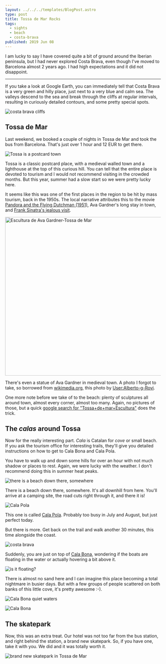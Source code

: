 ```yaml
---
layout: ../../../templates/BlogPost.astro
type: post
title: Tossa de Mar Rocks
tags:
  - sights
  - beach
  - costa-brava
published: 2019 Jun 08
---
```


I am lucky to say I have covered quite a bit of ground around the Iberian peninsula, but I had never explored Costa Brava, even though I've moved to Barcelona almost 2 years ago. I had high expectations and it did not disappoint.

---

If you take a look at Google Earth, you can immediately tell that Costa Brava is a very green and hilly place, just next to a very blue and calm sea. The valleys descend to the sea and break through the cliffs at regular intervals, resulting in curiously detailed contours, and some pretty special spots.

![costa brava cliffs](/media/blog/2019-06/costa-brava-cliffs.jpg)

## Tossa de Mar

Last weekend, we booked a couple of nights in Tossa de Mar and took the bus from Barcelona. That's just over 1 hour and 12 EUR to get there.

![Tossa is a postcard town](/media/blog/2019-06/tossa-is-a-post-card.jpg)

Tossa is a classic postcard place, with a medieval walled town and a lighthouse at the top of this curious hill. You can tell that the entire place is devoted to tourism and I would not recommend visiting in the crowded months. But this year, summer had a slow start so we were pretty lucky here.

It seems like this was one of the first places in the region to be hit by mass tourism, back in the 1950s. The local narrative attributes this to the movie [Pandora and the Flying Dutchman (1951)](https://www.imdb.com/title/tt0043899/), Ava Gardner's long stay in town, and [Frank Sinatra's jealous visit](https://elpais.com/elpais/2015/06/25/inenglish/1435226239_810968.html).

<img width="512" alt="Escultura de Ava Gardner-Tossa de Mar" src="https://upload.wikimedia.org/wikipedia/commons/thumb/5/52/Escultura_de_Ava_Gardner-Tossa_de_Mar.JPG/512px-Escultura_de_Ava_Gardner-Tossa_de_Mar.JPG">

There's even a statue of Ava Gardner in medieval town. A photo I forgot to take, so borrowed from <a title="Alberto-g-rovi [CC BY 3.0 (https://creativecommons.org/licenses/by/3.0)], via Wikimedia Commons" href="https://commons.wikimedia.org/wiki/File:Escultura_de_Ava_Gardner-Tossa_de_Mar.JPG">wikimedia.org</a>, this photo by [User:Alberto-g-Rovi](https://commons.wikimedia.org/wiki/User:Alberto-g-rovi).

One more note before we take of to the beach: plenty of sculptures all around town, almost every corner, almost too many. Again, no pictures of those, but a quick [google search for "Tossa+de+mar+Escultura"](https://www.google.com/search?q=tossa+de+mar+escultura&tbm=isch) does the trick.

## The _calas_ around Tossa

Now for the really interesting part. _Cala_ is Catalan for _cove_ or small beach. If you ask the tourism office for interesting trails, they'll give you detailed instructions on how to get to Cala Bona and Cala Pola.

You have to walk up and down some hills for over an hour with not much shadow or places to rest. Again, we were lucky with the weather. I don't recommend doing this in summer heat peaks.

![there is a beach down there, somewhere](/media/blog/2019-06/there-is-a-beach-down-there.jpg)

There is a beach down there, somewhere. It's all downhill from here. You'll arrive at a camping site, the road cuts right through it, and there it is!

![Cala Pola](/media/blog/2019-06/cala-pola.jpg)

This one is called [Cala Pola](https://www.google.com/maps/@41.7330724,2.9510359,310m/data=!3m1!1e3). Probably too busy in July and August, but just perfect today.

But there is more. Get back on the trail and walk another 30 minutes, this time alongside the coast.

![costa brava](/media/blog/2019-06/costa-brava.jpg)

Suddenly, you are just on top of [Cala Bona](https://www.google.com/maps/place/Cala+Bona/@41.7298366,2.9431278,434a,35y,90h,40.09t/data=!3m1!1e3!4m5!3m4!1s0x12bb05508bc12ceb:0xf38dff3c7195eb11!8m2!3d41.73024!4d2.9465622), wondering if the boats are floating in the water or actually hovering a bit above it.

![is it floating?](/media/blog/2019-06/is-it-floating.jpg)

There is almost no sand here and I can imagine this place becoming a total nightmare in busier days. But with a few groups of people scattered on both banks of this little cove, it's pretty awesome :-).

![Cala Bona quiet waters](/media/blog/2019-06/cala-bona-quiet-waters.jpg)

![Cala Bona](/media/blog/2019-06/cala-bona.jpg)

## The skatepark

Now, this was an extra treat. Our hotel was not too far from the bus station, and right behind the station, a brand new skatepark. So, if you have one, take it with you. We did and it was totally worth it.

![brand new skatepark in Tossa de Mar](/media/blog/2019-06/skatepark.jpg)
